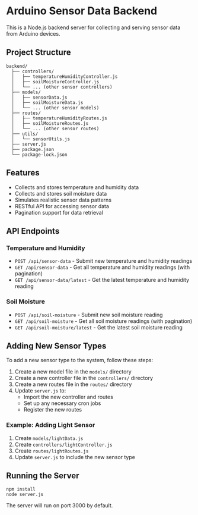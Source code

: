 # Arduino Sensor Data Backend

This is a Node.js backend server for collecting and serving sensor data from Arduino devices.

## Project Structure

```
backend/
  ├── controllers/
  │   ├── temperatureHumidityController.js
  │   ├── soilMoistureController.js
  │   └── ... (other sensor controllers)
  ├── models/
  │   ├── sensorData.js
  │   ├── soilMoistureData.js
  │   └── ... (other sensor models)
  ├── routes/
  │   ├── temperatureHumidityRoutes.js
  │   ├── soilMoistureRoutes.js
  │   └── ... (other sensor routes)
  ├── utils/
  │   └── sensorUtils.js
  ├── server.js
  ├── package.json
  └── package-lock.json
```

## Features

- Collects and stores temperature and humidity data
- Collects and stores soil moisture data
- Simulates realistic sensor data patterns
- RESTful API for accessing sensor data
- Pagination support for data retrieval

## API Endpoints

### Temperature and Humidity

- `POST /api/sensor-data` - Submit new temperature and humidity readings
- `GET /api/sensor-data` - Get all temperature and humidity readings (with pagination)
- `GET /api/sensor-data/latest` - Get the latest temperature and humidity reading

### Soil Moisture

- `POST /api/soil-moisture` - Submit new soil moisture reading
- `GET /api/soil-moisture` - Get all soil moisture readings (with pagination)
- `GET /api/soil-moisture/latest` - Get the latest soil moisture reading

## Adding New Sensor Types

To add a new sensor type to the system, follow these steps:

1. Create a new model file in the `models/` directory
2. Create a new controller file in the `controllers/` directory
3. Create a new routes file in the `routes/` directory
4. Update `server.js` to:
   - Import the new controller and routes
   - Set up any necessary cron jobs
   - Register the new routes

### Example: Adding Light Sensor

1. Create `models/lightData.js`
2. Create `controllers/lightController.js`
3. Create `routes/lightRoutes.js`
4. Update `server.js` to include the new sensor type

## Running the Server

```
npm install
node server.js
```

The server will run on port 3000 by default. 